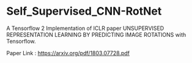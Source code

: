# Self_Supervised_CNN-RotNet
A Tensorflow 2 Implementation of ICLR paper UNSUPERVISED REPRESENTATION LEARNING BY PREDICTING IMAGE ROTATIONS with Tensorflow. 


Paper Link : https://arxiv.org/pdf/1803.07728.pdf

 <!--<a href="https://trackgit.com">
<img src="https://us-central1-trackgit-analytics.cloudfunctions.net/token/ping/lcze25awfwrjvgtygrcl" alt="trackgit-views" />
</a>-->
